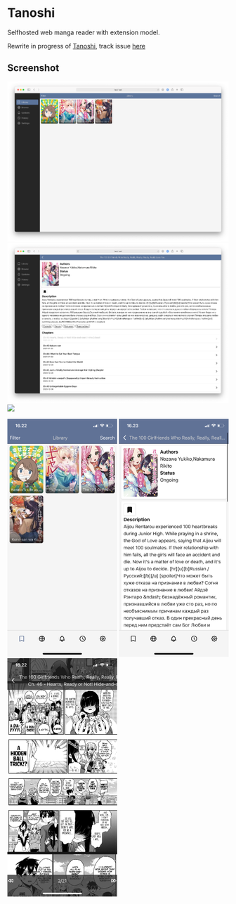 # Tanoshi
Selfhosted web manga reader with extension model.

Rewrite in progress of [Tanoshi](https://github.com/faldez/tanoshi/tree/rust), track issue [here](https://github.com/faldez/tanoshi/issues/137)

## Screenshot
![](assets/Screen%20Shot%202021-01-31%20at%2016.20.38.png)
![](assets/Screen%20Shot%202021-01-31%20at%2016.23.41.png)
![](assets/Screen%20Shot%202021-01-31%20at%2016.20.34.png)

<img src="assets/IMG_73577C410A56-1.jpeg" width="250">
<img src="assets/IMG_3436B10A2508-1.jpeg" width="250">
<img src="assets/IMG_B8461880E874-1.jpeg" width="250">